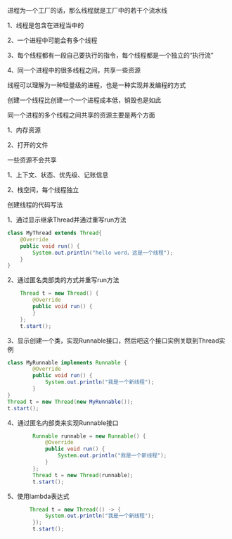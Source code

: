 

进程为一个工厂的话，那么线程就是工厂中的若干个流水线

1、线程是包含在进程当中的

2、一个进程中可能会有多个线程

3、每个线程都有一段自己要执行的指令，每个线程都是一个独立的“执行流”

4、同一个进程中的很多线程之间，共享一些资源

线程可以理解为一种轻量级的进程，也是一种实现并发编程的方式

创建一个线程比创建一个一个进程成本低，销毁也是如此

同一个进程的多个线程之间共享的资源主要是两个方面

1、内存资源

2、打开的文件

一些资源不会共享

1、上下文、状态、优先级、记账信息

2、栈空间，每个线程独立

创建线程的代码写法

1、通过显示继承Thread并通过重写run方法

```java
class MyThread extends Thread{
    @Override
    public void run() {
        System.out.println("hello word，这是一个线程");
    }
}
```



2、通过匿名类部类的方式并重写run方法

```java
	Thread t = new Thread() {
		@Override
        public void run() {
        }
    };
	t.start();
```



3、显示创建一个类，实现Runnable接口，然后吧这个接口实例关联到Thread实例

```java
class MyRunnable implements Runnable {
        @Override
        public void run() {
            System.out.println("我是一个新线程");
        }
}
Thread t = new Thread(new MyRunnable());
t.start();
```



4、通过匿名内部类来实现Runnable接口

```java
        Runnable runnable = new Runnable() {
            @Override
            public void run() {
                System.out.println("我是一个新线程");
            }
        };
        Thread t = new Thread(runnable);
        t.start();
```



5、使用lambda表达式

```java
       Thread t = new Thread(() -> {
            System.out.println("我是一个新线程");
        });
        t.start();
```

